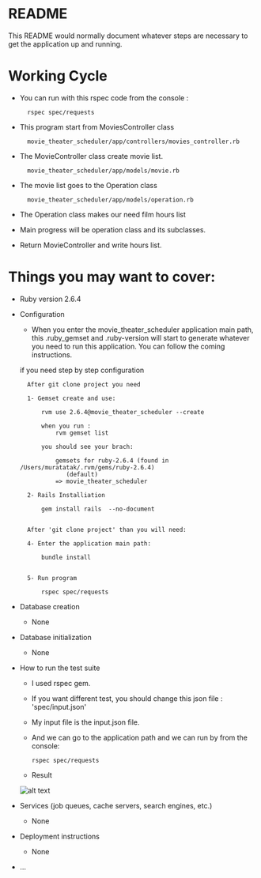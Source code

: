 # README

This README would normally document whatever steps are necessary to get the
application up and running.

# Working Cycle

- You can run with this rspec code from the console :

		rspec spec/requests

- This program start from MoviesController class 
	
		movie_theater_scheduler⁩/⁨app⁩/⁨controllers⁩/movies_controller.rb

- The MovieController class create movie list. 
	
		movie_theater_scheduler⁩/app⁩/models⁩/movie.rb

- The movie list goes to the Operation class
	 
		movie_theater_scheduler⁩/app⁩/models⁩/operation.rb

- The Operation class makes our need film hours list

- Main progress will be operation class and its subclasses.

- Return MovieController and write hours list.


# Things you may want to cover:

* Ruby version
	2.6.4


* Configuration
	 - When you enter the movie_theater_scheduler application main path, this .ruby_gemset and .ruby-version will start to generate whatever you need to run this application. You can follow the coming instructions.

	if you need step by step configuration

		After git clone project you need 

		1- Gemset create and use:

			rvm use 2.6.4@movie_theater_scheduler --create

			when you run : 
				rvm gemset list

			you should see your brach:

				gemsets for ruby-2.6.4 (found in /Users/muratatak/.rvm/gems/ruby-2.6.4)
				   (default)
				=> movie_theater_scheduler

		2- Rails Installiation

			gem install rails  --no-document


		After 'git clone project' than you will need:

		4- Enter the application main path:

			bundle install


		5- Run program

			rspec spec/requests


* Database creation
	 - None
* Database initialization
	- None
* How to run the test suite
	
	- I used rspec gem. 
	- If you want different test, you should change this json file : 'spec/input.json'
	- My input file is the input.json file.

	- And we can go to the application path and we can run by from the console: 		
		
		  rspec spec/requests

	- Result 
	
	
	![alt text](https://user-images.githubusercontent.com/4965162/105568705-5c935d00-5cf0-11eb-85ca-1c23ea94bb5e.png)

* Services (job queues, cache servers, search engines, etc.)
	- None
* Deployment instructions
	- None
* ...
